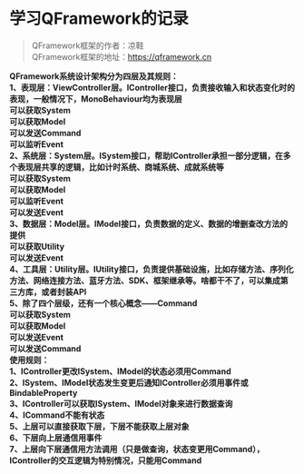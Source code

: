 
<h1>学习QFramework的记录</h1>

> QFramework框架的作者：凉鞋<br>
> QFramework框架的地址：https://qframework.cn

<b>
QFramework系统设计架构分为四层及其规则：<br>
1、表现层：ViewController层。IController接口，负责接收输入和状态变化时的表现，一般情况下，MonoBehaviour均为表现层<br>
可以获取System<br>
可以获取Model<br>
可以发送Command<br>
可以监听Event<br>
2、系统层：System层。ISystem接口，帮助IController承担一部分逻辑，在多个表现层共享的逻辑，比如计时系统、商城系统、成就系统等<br>
可以获取System<br>
可以获取Model<br>
可以监听Event<br>
可以发送Event<br>
3、数据层：Model层。IModel接口，负责数据的定义、数据的增删查改方法的提供<br>
可以获取Utility<br>
可以发送Event<br>
4、工具层：Utility层。IUtility接口，负责提供基础设施，比如存储方法、序列化方法、网络连接方法、蓝牙方法、SDK、框架继承等。啥都干不了，可以集成第三方库，或者封装API<br>
5、除了四个层级，还有一个核心概念——Command<br>
可以获取System<br>  
可以获取Model<br>
可以发送Event<br>
可以发送Command<br>
使用规则：<br>
1、IController更改ISystem、IModel的状态必须用Command<br>  
2、ISystem、IModel状态发生变更后通知IController必须用事件或BindableProperty<br>  
3、IController可以获取ISystem、IModel对象来进行数据查询<br>
4、ICommand不能有状态<br>
5、上层可以直接获取下层，下层不能获取上层对象<br>  
6、下层向上层通信用事件<br>
7、上层向下层通信用方法调用（只是做查询，状态变更用Command），IController的交互逻辑为特别情况，只能用Command
</b>
